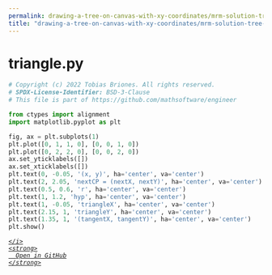 ```yaml
---
permalink: drawing-a-tree-on-canvas-with-xy-coordinates/mrm-solution-tree---ep/files/triangle.py.html
title: "drawing-a-tree-on-canvas-with-xy-coordinates/mrm-solution-tree---ep/files/triangle.py"
---
```


# triangle.py
```python
# Copyright (c) 2022 Tobias Briones. All rights reserved.
# SPDX-License-Identifier: BSD-3-Clause
# This file is part of https://github.com/mathsoftware/engineer

from ctypes import alignment
import matplotlib.pyplot as plt

fig, ax = plt.subplots(1)
plt.plot([0, 1, 1, 0], [0, 0, 1, 0])
plt.plot([0, 2, 2, 0], [0, 0, 2, 0])
ax.set_yticklabels([])
ax.set_xticklabels([])
plt.text(0, -0.05, '(x, y)', ha='center', va='center')
plt.text(2, 2.05, 'nextCP = (nextX, nextY)', ha='center', va='center')
plt.text(0.5, 0.6, 'r', ha='center', va='center')
plt.text(1, 1.2, 'hyp', ha='center', va='center')
plt.text(1, -0.05, 'triangleX', ha='center', va='center')
plt.text(2.15, 1, 'triangleY', ha='center', va='center')
plt.text(1.35, 1, '(tangentX, tangentY)', ha='center', va='center')
plt.show()

```
<div class="social open-gh-btn my-4">
  <a class="btn btn-github" href="https://github.com/mathsoftware/engineer/tree/main/representation/repsymo/2dp/mrm/feat/drawing-a-tree-on-canvas-with-xy-coordinates/mrm-solution-tree---ep/files/triangle.py" target="_blank">
    <i class="fab fa-github">
      
    </i>
    <strong>
      Open in GitHub
    </strong>
  </a>
</div>